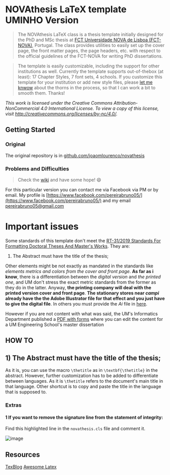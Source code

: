 # NOVAthesis LaTeX template UMINHO Version


> The NOVAthesis LaTeX class is a thesis template initially designed for the PhD and MSc thesis at [FCT Universidade NOVA de Lisboa (FCT-NOVA)](http://www.fct.nova.pt), Portugal. The class provides utilities to easily set up the cover page, the front matter pages, the page headers, etc. with respect to the official guidelines of the FCT-NOVA for writing PhD dissertations.

> The template is easily customizable, including the support for other institutions as well. Currently the template supports out-of-thebox (at least): 17 Chapter Styles, 7 font sets, 4 schools.  If you customize this template for your institution or add new style files, please [let me knwow](http://docentes.fct.unl.pt/joao-lourenco) about the thorns in the process, so that I can work a bit to smooth them.  Thanks!

*This work is licensed under the Creative Commons Attribution-NonCommercial 4.0 International License. To view a copy of this license, visit http://creativecommons.org/licenses/by-nc/4.0/.*



## Getting Started

### Original

The original repository is in [github.com/joaomlourenco/novathesis](https://github.com/joaomlourenco/novathesis)

### Problems and Difficulties

> Check the [wiki](https://github.com/joaomlourenco/novathesis/wiki) and have some hope! :smile:

For this particular version you can contact me via Facebook via PM or by email. My profile is [https://www.facebook.com/pereirabruno05/](https://www.facebook.com/pereirabruno05/) and my email [pereirabruno05@gmail.com](mailto:pereirabruno05@gmail.com)

# Important issues

Some standards of this template don't meet the [RT-31/2019 Standards For Formatting Doctoral Theses And Master's Works](https://alunos.uminho.pt/PT/estudantes/Formataes/1_Despacho_RT-31_2019.pdf). They are:

1) The Abstract must have the title of the thesis;

Other elements might be not exactly as mandated in the standards like _elements metrics and colors from the cover and front page_. **As far as i know**, there is a differentiation between the _digital version_ and _the printed one_, and UM don't stress the exact metric standards from the former as they do in the latter. Anyway, **the printing company will deal with the printed version cover and front page**. **The stationary stores near _campi_ already have the the Adobe Illustrator file for that effect and you just have to give the digital file**. In others you must provide the _Ai_ file in [here](https://alunos.uminho.pt/PT/estudantes/Formataes/Capas.zip).

However if you are not content with what was said, the UM's Informatics Department published a [PDF with forms](https://mei.di.uminho.pt/sites/default/files/Capa-MIMEI.pdf) where you can edit the content for a UM Engineering School's master dissertation


## HOW TO

## 1) The Abstract must have the title of the thesis;

As it is, you can use the macro `\thetitle` as in `\textbf{\thetitle}` in the abstract. However, further customization has to be added to differentiate between languages. As it is `\thetitle` refers to the document's main title in that language. Other shortcut is to copy and paste the title in the language that is supposed to.


### Extras

#### 1 If you want to remove the signature line from the statement of integrity:
Find this highlighted line in the `novathesis.cls` file and comment it.

![image](https://user-images.githubusercontent.com/944511/109398544-74847f00-7935-11eb-93ae-27bc2c936201.png)


## Resources

[TexBlog](https://texblog.org/)
[Awesome Latex](https://github.com/egeerardyn/awesome-LaTeX)

